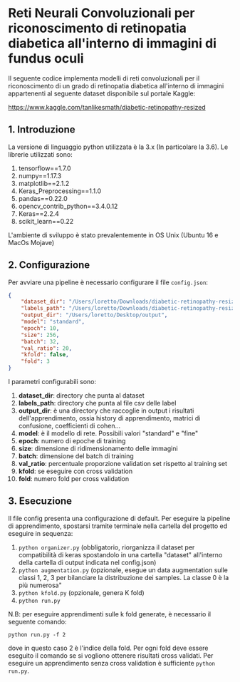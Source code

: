 # Reti Neurali Convoluzionali per riconoscimento di retinopatia diabetica all'interno di immagini di fundus oculi

Il seguente codice implementa modelli di reti convoluzionali per il riconoscimento di un grado di retinopatia diabetica all'interno di immagini appartenenti al seguente dataset disponibile sul portale Kaggle: 

https://www.kaggle.com/tanlikesmath/diabetic-retinopathy-resized

## 1. Introduzione

La versione di linguaggio python utilizzata è la 3.x (In particolare la 3.6). Le librerie utilizzati sono:

1) tensorflow==1.7.0
2) numpy==1.17.3
3) matplotlib==2.1.2
4) Keras_Preprocessing==1.1.0
5) pandas==0.22.0
6) opencv_contrib_python==3.4.0.12
7) Keras==2.2.4
8) scikit_learn==0.22

L'ambiente di sviluppo è stato prevalentemente in OS Unix (Ubuntu 16 e MacOs Mojave)

## 2. Configurazione

Per avviare una pipeline è necessario configurare il file `config.json`:

```json
{
	"dataset_dir": "/Users/loretto/Downloads/diabetic-retinopathy-resized/resized_train/resized_train",
	"labels_path": "/Users/loretto/Downloads/diabetic-retinopathy-resized/trainLabels_cropped.csv",
	"output_dir": "/Users/loretto/Desktop/output",
	"model": "standard",
	"epoch": 10,
	"size": 256,
	"batch": 32,
	"val_ratio": 20,
	"kfold": false,
	"fold": 3
}
```

I parametri configurabili sono:

1) **dataset_dir**: directory che punta al dataset 
2) **labels_path**: directory che punta al file csv delle label 
3) **output_dir**: è una directory che raccoglie in output i risultati dell'apprendimento, ossia history di apprendimento, matrici di confusione, coefficienti di cohen...
4) **model**: è il modello di rete. Possibili valori "standard" e "fine"
5) **epoch**: numero di epoche di training 
6) **size**: dimensione di ridimensionamento delle immagini
7) **batch**: dimensione del batch di training
8) **val_ratio**: percentuale proporzione validation set rispetto al training set
9) **kfold**: se eseguire con cross validation
10) **fold**: numero fold per cross validation

## 3. Esecuzione

Il file config presenta una configurazione di default. Per eseguire la pipeline di apprendimento, spostarsi tramite terminale nella cartella del progetto ed eseguire in sequenza: 


1) `python organizer.py` (obbligatorio, riorganizza il dataset per compatibilità di keras spostandolo in una cartella "dataset" all'interno della cartella di output indicata nel config.json)
2) `python augmentation.py` (opzionale, esegue un data augmentation sulle classi 1, 2, 3 per bilanciare la distribuzione dei samples. La classe 0 è la più numerosa"
3) `python kfold.py` (opzionale, genera K fold)
4) `python run.py` 


N.B: per eseguire apprendimenti sulle k fold generate, è necessario il seguente comando:

`python run.py -f 2`

dove in questo caso 2 è l'indice della fold. Per ogni fold deve essere eseguito il comando se si vogliono ottenere risultati cross validati.
Per eseguire un apprendimento senza cross validation è sufficiente `python run.py`.


